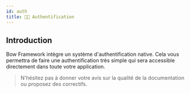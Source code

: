 ```yaml
---
id: auth
title: 👮🏽 Authentification
---
```


## Introduction

Bow Framework intègre un système d'authentification native. Cela vous permettra de faire une authentification très simple qui sera accessible directement dans toute votre application.

> N'hésitez pas à donner votre avis sur la qualité de la documentation ou proposez des correctifs.
